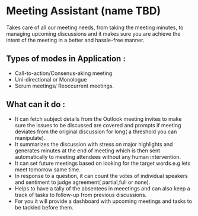 # Meeting Assistant (name TBD)
  Takes care of all our meeting needs, from taking the meeting minutes, to managing upcoming discussions and it makes sure you are achieve the intent of the meeting in a better and hassle-free manner.
  
## Types of modes in Application :
* Call-to-action/Consenus-aking meeting
* Uni-directional or Monologue
* Scrum meetings/ Reoccurrent meetings.

## What can it do :
* It can fetch subject details from the Outlook meeting invites to make sure the issues to be discussed are covered and prompts if meeting deviates from the original discussion for long( a threshold you can manipulate).
* It summarizes the discussion with stress on major highlights and generates minutes at the end of meeting which is then sent automatically to meeting attendees without any human intervention.
* It can set future meetings based on looking for the target words.e.g lets meet tomorrow same time.
* In response to a question, it can count the votes of individual speakers and sentiment to judge agreement( partial,full or none).
* Helps to have a tally of the absentees in meeetings and can also keep a track of tasks to follow-up from previous discussions.
* For you it will provide a dashboard with upcoming meetings and tasks to be tackled before them.


